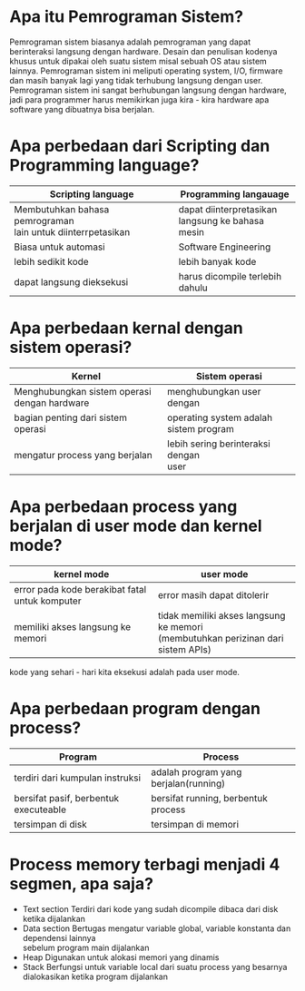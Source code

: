 # Apa itu Pemrograman Sistem?
Pemrograman sistem biasanya adalah pemrograman yang dapat berinteraksi langsung dengan hardware. Desain dan penulisan kodenya khusus untuk dipakai oleh suatu sistem misal sebuah OS atau sistem lainnya. Pemrograman sistem ini meliputi operating system, I/O, firmware dan masih banyak lagi yang tidak terhubung langsung dengan user. Pemrograman sistem ini sangat berhubungan langsung dengan hardware, jadi para programmer harus memikirkan juga kira - kira hardware apa software yang dibuatnya bisa berjalan. 

# Apa perbedaan dari Scripting dan Programming language?
| Scripting language | Programming langauage |
| -------------------| --------------------- |
| Membutuhkan bahasa pemrograman<br>lain untuk diinterrpetasikan | dapat diinterpretasikan<br>langsung ke bahasa mesin |
| Biasa untuk automasi | Software Engineering |
| lebih sedikit kode | lebih banyak kode |
| dapat langsung dieksekusi | harus dicompile terlebih<br>dahulu |

# Apa perbedaan kernal dengan sistem operasi?
| Kernel | Sistem operasi |
| -------| -------------- |
| Menghubungkan sistem operasi dengan hardware | menghubungkan user dengan |
| bagian penting dari sistem operasi | operating system adalah sistem program |
| mengatur process yang berjalan | lebih sering berinteraksi dengan<br>user |

# Apa perbedaan process yang berjalan di user mode dan kernel mode?
| kernel mode | user mode |
| ----------- | --------- |
| error pada kode berakibat fatal untuk komputer | error masih dapat ditolerir |
| memiliki akses langsung ke memori | tidak memiliki akses langsung ke memori<br>(membutuhkan perizinan dari sistem APIs) |
kode yang sehari - hari kita eksekusi adalah pada user mode.

# Apa perbedaan program dengan process?
| Program | Process |
| ------- | ------- |
| terdiri dari kumpulan instruksi | adalah program yang berjalan(running) |
| bersifat pasif, berbentuk executeable | bersifat running, berbentuk process |
| tersimpan di disk | tersimpan di memori |

# Process memory terbagi menjadi 4 segmen, apa saja?
* Text section
Terdiri dari kode yang sudah dicompile dibaca dari disk ketika dijalankan
* Data section
Bertugas mengatur variable global, variable konstanta dan dependensi lainnya<br>sebelum program main dijalankan
* Heap
Digunakan untuk alokasi memori yang dinamis
* Stack
Berfungsi untuk variable local dari suatu process yang besarnya dialokasikan ketika program dijalankan
